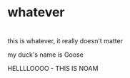 # whatever
#

this is whatever, it really doesn't matter


my duck's name is Goose


HELLLLOOOO - THIS IS NOAM
